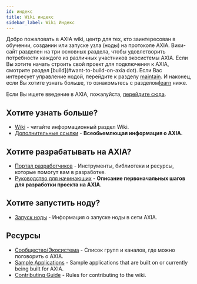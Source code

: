 ```yaml
---
id: индекс
title: Wiki индекс
sidebar_label: Wiki Индекс
---
```


Добро пожаловать в AXIA wiki, центр для тех, кто заинтересован в обучении, создании или запуске узла (ноды) на протоколе AXIA. Вики-сайт разделен на три основных раздела, чтобы удовлетворить потребности каждого из различных участников экосистемы AXIA. Если Вы хотите начать строить свой проект для подключения к AXIA, смотрите раздел [build](#want-to-build-on-axia dot). Если Вас интересует управление нодой, перейдите к разделу [maintain](#want-to-run-a-node). И наконец, если Вы хотите узнать больше, то ознакомьтесь с разделом[learn](#want-to-learn-more) ниже.

Если Вы ищете введение в AXIA, пожалуйста, [перейдите сюда](learn-introduction).

## Хотите узнать больше?

- [Wiki](learn-introduction) - читайте информационный раздел Wiki.
- [Дополнительные ссылки](learn-relevant-links) - **Всеобьемлющая информация о AXIA.**

## Хотите разрабатывать на AXIA?

- [Портал разработчиков](build-index) - Инструменты, библиотеки и ресурсы, которые помогут вам в разработке.
- [Руководство для начинающих](build-build-with-AXIA) - **Описание первоначальных шагов для разработки проекта на AXIA.**

## Хотите запустить ноду?

- [Запуск ноды](maintain-index) - Информация о запуске ноды в сети AXIA.

## Ресурсы

- [Сообщество/Экосистема](community) - Список групп и каналов, где можно поговорить о AXIA.
- [Sample Applications](build-examples-index) - Sample applications that are built on or currently being built for AXIA.
- [Contributing Guide](contributing) - Rules for contributing to the wiki.
